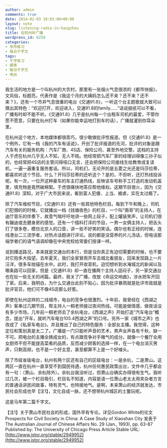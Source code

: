 ```yaml
---
author: admin
comments: true
date: 2014-02-03 18:03:00+00:00
layout: note
slug: listening-radio-in-hangzhou
title: 在杭州听广播
wordpress_id: 6259
categories:
- 写作练习
- 每日千字文
tags:
- 千字练习
- 媒体
- 每日千字文
- 电台
---
```


我生活的地方是一个叫杭州的大农村，那里有一张烟火气息很浓的《都市快报》，文风俗，标题亮，代表作是《我这个月的大姨妈怎么还不来？还不来？还不来？》，还有一个市井气息很重的电台《交通91.8》，一听这个台主题歌就大致可以猜出其特色：“欢迎打开，欢迎进入，交通91.8的family……”话说报纸可以不看，广播有时却不能不听。《交通91.8》几乎是杭州每一个出租车司机的最爱，不管你愿不愿意，只要在杭州打车（如果你能幸运地打到车的话），广播就灌到你耳朵里。

在杭州这个地方，本地媒体都很乖巧，很少敢做批评性报道。但《交通91.8》是一个例外，它有一档《我的汽车有话说》，开创了批评报道的先河，批评的对象是跟汽车有关的服务机构：汽车厂商、4S店、保险公司、甚至外地交警。这档的主持人于虎在杭州几乎无人不知，无人不晓。他经常把汽车厂家的经理训得像三孙子似的，也经常把4S店的主管问得哑口无言，还会把保险公司接线生给教育成复读机，一遍一遍重复服务套话。所以，司机们，无论开的是五菱之光还是玛莎拉蒂，都喜欢听这个节目。什么？开玛莎拉蒂的还听这个？是的，不但听，还打热线投诉呢。有一次，一位开这种豪车的车主打通热线，反映该车号称手工打造的发动机盖里，填充物是竟然破棉絮。于虎很痛快地答应帮他维权。这期节目很火，因为《交通91.8》深知，对于广大市民来说，看到富人犯傻、上当、被虐，实在太过瘾了。

除了汽车维权节目，《交通91.8》还有一些其他特色栏目。每到下午和晚上，司机们犯悃的的时候，它就播出一档《钱塘夜色》的栏目，一个叫“南哥”的主持人，在迪厅音乐的伴奏下，故意气喘吁吁地讲一些网上段子，配上罐装笑声，让司机们很有蹦迪或去健身房的感觉。还有一个插科打诨的节目，一男一女俩主持人，把舌头打了很多卷，模仿北京人的口音，讲一些不好笑的笑话。偶尔也有正经的时候，连线港台二三流学者，对热点话题进行评论。说的都是没营养的片儿汤话，但电话那端学者们的语气语调却像在中央党校给常委们授课一样。

说到播送路况，本来就是交通台的本行，但是当你真正有迫切需要的时候，也不要对它抱多大指望。去年夏天，我们全家冒雨开车去城北看朋友，回来发现路上一片汪洋，很多车抛锚在水中。此时，我打开收音机，迫切想听到水淹城北的新闻以及哪条路可以回家，但是《交通91.8》却一直在播两个主持人逗闷子，另一家交通台也在扯一些无关的闲篇。最终，我关了广播，改放《命运交响曲》，涉水把车开回了家。后来，我明白，为什么交通台此刻不贴心，因为批评暴雨就是批评市政就是批评官员，他们可不像4S店那么好惹。

即使在杭州这样的二线城市，电台的竞争也很激烈。十年前，我曾经在《西湖之声》客串过几期节目，帮主持人一桐老师接过夜间热线。可能是做情感、做夜话没有多少市场，几年前一桐老师去了余杭电台，《西湖之声》开始打造“汽车电台”概念，提出“开车，就听汽车电台105.4西湖之声”的口号。另外一家《城市之声》也改成了《私家车电台》。并且推出了自己的特色服务：全部女主播。我觉得，这种定位和策划真是太二了。广播是一门只能听声音的艺术，男声女声各有千秋，缺一不可。把电台的主播全换成女的，有点跟竞争对手赌气的成分。就像一个餐厅全用女厨师不但不能提高菜肴的品质，反而减少顾客的选择一样，在一个电台消灭男声，只剩高频，也不是一个好主意，甚至都算不上是一个好噱头。

除了市级省级电台，杭州有两个区还有自己的区级电台：一是余杭，二是萧山。这两区一直在杭州一直享受不到国民待遇，杭州任何惠民政策出台，文件中几乎都会有一句：（萧山、余杭除外）。余杭台我没听过，但萧山台确实办得很有生气。我听过几次，被一个栏目吸引，栏目名不知道，内容是请一位萧山老太太用夹杂者方言的普通话讲民间故事，特有灵气，也特接地气。是啊，本来萧山的经济就发达，市民社会形成也早【注1】，文化自成一脉，还不想带杭州城区的土鳖玩呢。

这是马年第二篇千字文。

【注1】关于萧山市民社会的形成，国外早有专论。详见Gordon White的论文 Prospects for Civil Society in China: A Case Study of Xiaoshan City 发表于 The Australian Journal of Chinese Affairs No. 29 (Jan., 1993), pp. 63-87
Published by: The University of Chicago Press
Article Stable URL: [http://www.jstor.org/stable/2949952](http://www.jstor.org/stable/2949952)
